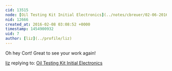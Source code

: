 ```yaml
---
cid: 13515
node: [Oil Testing Kit Initial Electronics](../notes/cbreuer/02-06-2016/oil-testing-kit-initial-electronics)
nid: 12666
created_at: 2016-02-08 03:08:52 +0000
timestamp: 1454900932
uid: 7
author: [liz](../profile/liz)
---
```


Oh hey Cort! Great to see your work again!

[liz](../profile/liz) replying to: [Oil Testing Kit Initial Electronics](../notes/cbreuer/02-06-2016/oil-testing-kit-initial-electronics)

